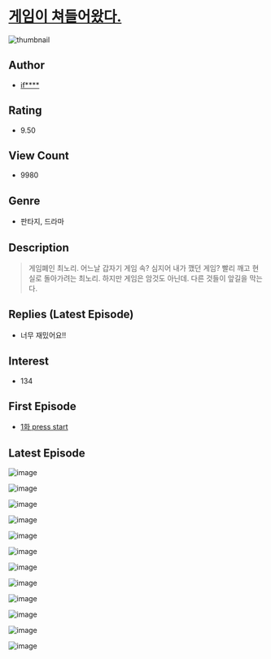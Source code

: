 # [게임이 쳐들어왔다.](https://comic.naver.com/bestChallenge/list?titleId=788998)
![thumbnail](https://image-comic.pstatic.net/user_contents_data/challenge_comic/2022/01/17/318301/thumbnail_202x164ad681ada_e962_4767_81ee_ff6b9010e77f_00000064.JPEG)

## Author
- [if****](https://comic.naver.com/artistTitle?id=318301)

## Rating
- 9.50

## View Count
- 9980

## Genre
- 판타지, 드라마

## Description
> 게임폐인 최노리. 어느날 갑자기 게임 속? 심지어 내가 깼던 게임? 빨리 깨고 현실로 돌아가려는 최노리. 하지만 게임은 암것도 아닌데. 다른 것들이 앞길을 막는다.

## Replies (Latest Episode)
- 너무 재밌어요!!

## Interest
- 134

## First Episode
- [1화 press start](https://comic.naver.com/bestChallenge/detail?titleId=788998&no=1)

## Latest Episode
![image](https://image-comic.pstatic.net/user_contents_data/challenge_comic/2022/04/08/318301/upload_3546694873391784503.jpeg)

![image](https://image-comic.pstatic.net/user_contents_data/challenge_comic/2022/04/08/318301/upload_3474301958375094581.jpeg)

![image](https://image-comic.pstatic.net/user_contents_data/challenge_comic/2022/04/08/318301/upload_7221630180638798690.jpeg)

![image](https://image-comic.pstatic.net/user_contents_data/challenge_comic/2022/04/08/318301/upload_4121465891021467748.jpeg)

![image](https://image-comic.pstatic.net/user_contents_data/challenge_comic/2022/04/08/318301/upload_3833186046241617464.jpeg)

![image](https://image-comic.pstatic.net/user_contents_data/challenge_comic/2022/04/08/318301/upload_3847254087031731766.jpeg)

![image](https://image-comic.pstatic.net/user_contents_data/challenge_comic/2022/04/08/318301/upload_4063484249156825187.jpeg)

![image](https://image-comic.pstatic.net/user_contents_data/challenge_comic/2022/04/08/318301/upload_3846745021805246005.jpeg)

![image](https://image-comic.pstatic.net/user_contents_data/challenge_comic/2022/04/08/318301/upload_3919927420519801143.jpeg)

![image](https://image-comic.pstatic.net/user_contents_data/challenge_comic/2022/04/08/318301/upload_7306075766920459105.jpeg)

![image](https://image-comic.pstatic.net/user_contents_data/challenge_comic/2022/04/08/318301/upload_7377237271816266040.jpeg)

![image](https://image-comic.pstatic.net/user_contents_data/challenge_comic/2022/04/08/318301/upload_3978709481096032610.jpeg)
